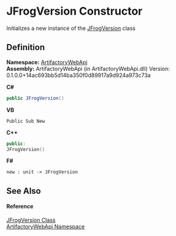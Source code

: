 # JFrogVersion Constructor


Initializes a new instance of the <a href="478bac69-b53f-418b-00f8-108b089ec2f3">JFrogVersion</a> class



## Definition
**Namespace:** <a href="75b20af6-7197-02a5-e38f-f7b15eac4732">ArtifactoryWebApi</a>  
**Assembly:** ArtifactoryWebApi (in ArtifactoryWebApi.dll) Version: 0.1.0.0+14ac693bb5d14ba350f0d89917a9d924a973c73a

**C#**
``` C#
public JFrogVersion()
```
**VB**
``` VB
Public Sub New
```
**C++**
``` C++
public:
JFrogVersion()
```
**F#**
``` F#
new : unit -> JFrogVersion
```



## See Also


#### Reference
<a href="478bac69-b53f-418b-00f8-108b089ec2f3">JFrogVersion Class</a>  
<a href="75b20af6-7197-02a5-e38f-f7b15eac4732">ArtifactoryWebApi Namespace</a>  
